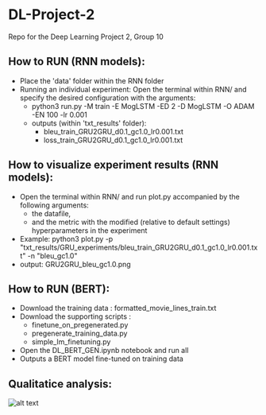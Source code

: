 # DL-Project-2
Repo for the Deep Learning Project 2, Group 10

## How to RUN (RNN models):
- Place the 'data' folder within the RNN folder
- Running an individual experiment:
Open the terminal within RNN/ and specify the desired configuration with the arguments:
    * python3 run.py -M train -E MogLSTM -ED 2 -D MogLSTM -O ADAM -EN 100 -lr 0.001
    * outputs (within 'txt_results' folder):
        - bleu_train_GRU2GRU_d0.1_gc1.0_lr0.001.txt
        - loss_train_GRU2GRU_d0.1_gc1.0_lr0.001.txt

## How to visualize experiment results (RNN models):
- Open the terminal within RNN/ and run plot.py accompanied by the following arguments:
    * the datafile,
    * and the metric with the modified (relative to default settings) hyperparameters in the experiment
- Example: python3 plot.py -p "txt_results/GRU_experiments/bleu_train_GRU2GRU_d0.1_gc1.0_lr0.001.txt" -n "bleu_gc1.0"
- output: GRU2GRU_bleu_gc1.0.png

## How to RUN (BERT):
- Download the training data : formatted_movie_lines_train.txt
- Download the supporting scripts : 
     * finetune_on_pregenerated.py
     * pregenerate_training_data.py
     * simple_lm_finetuning.py
- Open the DL_BERT_GEN.ipynb notebook and run all
- Outputs a BERT model fine-tuned on training data


## Qualitatice analysis:
![alt text](https://github.com/roydavid957/DL-Project-2/blob/main/qas.png)
